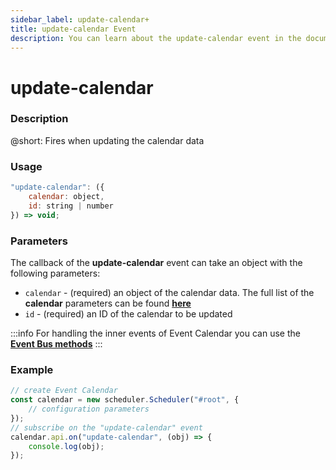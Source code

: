 ```yaml
---
sidebar_label: update-calendar+
title: update-calendar Event
description: You can learn about the update-calendar event in the documentation of the DHTMLX JavaScript Event Calendar library. Browse developer guides and API reference, try out code examples and live demos, and download a free 30-day evaluation version of DHTMLX Event Calendar.
---
```


# update-calendar

### Description

@short: Fires when updating the calendar data

### Usage

~~~jsx {}
"update-calendar": ({
	calendar: object,
	id: string | number
}) => void;
~~~

### Parameters

The callback of the **update-calendar** event can take an object with the following parameters:

- `calendar` - (required) an object of the calendar data. The full list of the **calendar** parameters can be found [**here**](api/config/js_eventcalendar_calendars_config.md)
- `id` - (required) an ID of the calendar to be updated

:::info
For handling the inner events of Event Calendar you can use the [**Event Bus methods**](api/overview/eventbus_overview.md)
:::

### Example

~~~jsx {6-8}
// create Event Calendar
const calendar = new scheduler.Scheduler("#root", {
	// configuration parameters
});
// subscribe on the "update-calendar" event
calendar.api.on("update-calendar", (obj) => {
	console.log(obj);
});
~~~
